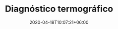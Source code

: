 ---
title: "Diagnóstico termográfico"
date: 2020-04-18T10:07:21+06:00
# post image
image: "images/blog/post-1.jpg"
# meta description
description: "This is meta description"
type: servicios/Diagnostico-termografico
# post draft
draft: false
sectionTitle: "Diagnóstico termográfico"
menu:
  main:
    parent: "servicios"
    weight: 1
banner:
  title: Bombeo Solar
  title_weight: 1
  image: /images/banner_bombeo_solar.png
  image_weight: 2
  content: Bomba hidraulica alimentada de forma directa por paneles solares fotovoltaicos, disfrutá del agua todos los días del año, sin instalaciones  fijas, libres de mantenimiento. 
  background: bg-dark
  text: light
  button:
    enable: true
    label: ¿Dudas? escribinos
    link: contact

services:
  - title: Paneles solares
    images:
    - "/images/service_panel_solar.jpg"
    content: "Fabricados en base a celdas fotovoltaicas de silicio policristalino de alta eficiencia.Para protegerlas de los agentes atmosféricos y aislarlas eléctricamente, las celdas son encapsuladas con material plástico EVA (etil-vinil-acetato) estable a la radiación ultravioleta. El marco de aluminio adonizado asegura la rigidez estructural y facilita si instalación. La caja de conexiones fijada a la cara posterior permite la interconexión con los componentes del sistema."
    button:
      enable: false
      label: Ver más información
      link: "#"
  - title: "Controlador: SHURFLO LCB-G(902-200)"
    images:
    - images/controlador.jpeg
    content: "Convertidor de CC a CC adecua la potencia de generación de los módulos fotovoltaicos a los requerimientos la bomba, buscando el punto óptimo de trabajo. Tiene incorporados: llave ON/OFF, señales luminosas, sensores de nivel de agua en el pozo con conexionado y conexión paraflotante de tanque."
    button:
      enable: false
      label: Ver más información
      link: "#"
  - title: SHURFLO 9300 (9325-043-101)
    images:
    - images/service_bomba.jpeg
    content: Fuerte construcción, plásticos de alta resistencia al impacto y acero inoxidable. Para pozos de agua interno a partir de 102mm (4") Posibilidad de funcionamiento sin agua. Bypass interno para la protección de la bomba.
    button:
      enable: false
      label: Ver más información
      link: "#"


table:
  title: "Volumen de agua (litros por día)"
  cols:
    - Altura de elevación (m)
    - SA-sH 43
    - SA-sH 86
    - SA-sH 129
    - SA-sh 172

  rows:
    - row:
      - 0
      - 2.324
      - 3.272
      - 3.272
      - 3.272

    - row:
      - 5
      - 2.047
      - 3.126
      - 3.207
      - 3.207

    - row:
      - 10
      - 1.769
      - 2.980
      - 3.141
      - 3.141

    - row:
      - 15
      - 1.564
      - 2.712
      - 3.075
      - 3.075

    - row:
      - 20
      - 1.360
      - 2.445
      - 3.010
      - 3.010

    - row:
      - 25
      - 1.206
      - 2.229
      - 2.904
      - 2.944

    - row:
      - 30
      - 1.053
      - 2.013
      - 2.798
      - 2.879

    - row:
      - 35
      - 936
      - 1.839
      - 2.586
      - 2.813

    - row:
      - 40
      - 818
      - 1.664
      - 2.374
      - 2.747

    - row:
      - 45
      - 726
      - 1.520
      - 2.176
      - 2.664

    - row:
      - 50
      - 734
      - 1.377
      - 2.017
      - 2.581

    - row:
      - 55
      - 559
      - 1.258
      - 1.866
      - 2.404

    - row:
      - 60
      - 485
      - 1.139
      - 1.714
      - 2.227

    - row:
      - 65
      - 423
      - 1.040
      - 1.585
      - 2.074

    - row:
      - 70
      - 362
      - 940
      - 1.455
      - 1.921
---